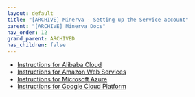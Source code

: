 ```yaml
---
layout: default
title: "[ARCHIVE] Minerva - Setting up the Service account"
parent: "[ARCHIVE] Minerva Docs"
nav_order: 12
grand_parent: ARCHIVED
has_children: false
---
```


- [Instructions for Alibaba Cloud](minervaawsaccount.md)
- [Instructions for Amazon Web Services](minervaaliaccount.md)
- [Instructions for Microsoft Azure](minervamsazaccount.md)
- [Instructions for Google Cloud Platform](minervagcpaccount.md)